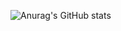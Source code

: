 ![Anurag's GitHub stats](https://github-readme-stats.vercel.app/api?username=dlstn4509&show_icons=true&theme=radical)
